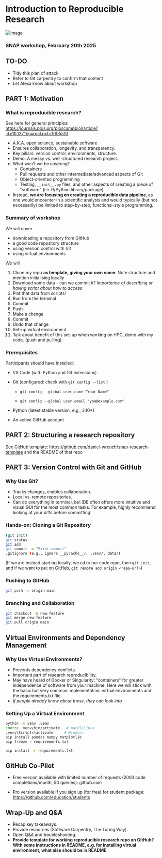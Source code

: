 # Introduction to Reproducible Research

![image](https://github.com/user-attachments/assets/709ccc4b-8031-4603-a207-2d599901b3e2)

### SNAP workshop, February 20th 2025

## TO-DO
-   Tidy this plan of attack
-   Refer to Git carpentry to confirm that content
-   Let Alexa know about workshop

## PART 1: Motivation

### What is reproducible research?

See here for general principles: https://journals.plos.org/ploscompbiol/article?id=10.1371/journal.pcbi.1005510 

-   A.K.A. open science, sustainable software
-   Ensures collaboration, longevity, and transparency.
-   Key pillars: version control, environments, structure.
-   Demo: A messy vs. well-structured research project.
-   What won't we be covering?
    -   Containers
    -   Pull requests and other intermediate/advanced aspects of Git
    -   Object-oriented programming
    -   Testing, `__init__.py` files, and other aspects of creating a piece of "software" (i.e. R/Python library/package)
-   Instead, **we are focusing on creating a reproducible data pipeline**, as one would encounter in a scientific analysis and would typically (but not necessarily) be limited to step-by-step, functional-style programming. 

### Summary of workshop

We will cover 
- downloading a repository from GitHub
- a good code repository structure
- using version control with Git
- using virtual environments

We will
1. Clone my repo **as template, giving your own name**. Note structure and mention initialising locally
3. Download some data - can we commit it? *Importance of describing or having script about how to access*
4. Plot that data from scripts/
5. Run from the terminal
6. Commit
7. Push
7. Make a change
8. Commit
9. Undo that change
10. Set-up virtual environment
11. Talk about benefit of this set-up when working on HPC, demo with my code. (push and pulling)


### Prerequisites

Participants should have installed:

-   VS Code (with Python and Git extensions)

-   Git (configured: check with `git config --list` )

    -   `git config --global user.name "Your Name"`

    -   `git config --global user.email "you@example.com"`

-   Python (latest stable version, e.g., 3.10+)

-   An active GitHub account

## PART 2: Structuring a research repository

See GitHub template: https://github.com/daniel-wrench/snap-research-template and the README of that repo

## PART 3: Version Control with Git and GitHub

### Why Use Git?

-   Tracks changes, enables collaboration.
-   Local vs. remote repositories.
-   Can do everything in terminal, but IDE often offers more intuitive and visual GUI for the most common tasks. For example, highly recommend looking at your diffs before committing!

### Hands-on: Cloning a Git Repository

``` bash
(git init)
git status
git add .
git commit -m "First commit"
.gitignore (e.g., ignore __pycache__/, .venv/, data/)
```

(If we are instead starting locally, we cd to our code repo, then `git init`, and if we want to put on GitHub, `git remote add origin <repo-url>`)

### Pushing to GitHub

``` bash
git push -u origin main
```

### Branching and Collaboration

``` bash
git checkout -b new-feature
git merge new-feature
git pull origin main
```

## Virtual Environments and Dependency Management

### Why Use Virtual Environments?

-   Prevents dependency conflicts.
-   Important part of research reproducibility.
-   May have heard of Docker or Singularity: "containers" for greater independence of software from your machine. Here we will stick with the basic but very common implementation: virtual environments and the requirements.txt file.
-   *If people already know about these, they can look into*

### Setting Up a Virtual Environment

``` bash
python -m venv .venv
source .venv/bin/activate   # macOS/Linux
.venv\Scripts\activate     # Windows
pip install pandas numpy matplotlib
pip freeze > requirements.txt

pip install -r requirements.txt
```

## GitHub Co-Pilot

-   Free version available with limited number of requests (2000 code completions/month, 50 queries): github.com

-   Pro version available if you sign up (for free) for student package: <https://github.com/education/students>

## Wrap-Up and Q&A

-   Recap key takeaways.
-   Provide resources (Software Carpentry, The Turing Way).
-   Open Q&A and troubleshooting.
-   **Provide template for working reproducible research repo on GitHub? With some instructions in README, e.g. for installing virtual environment, what else should be in README**
